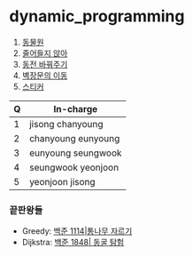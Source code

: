 # dynamic_programming

1. [동물원](https://www.acmicpc.net/problem/1309)
2. [줄어들지 않아](https://www.acmicpc.net/problem/2688)
3. [동전 바꿔주기](https://www.acmicpc.net/problem/2624)
4. [벽장문의 이동](https://www.acmicpc.net/problem/2666)
5. [스티커](https://www.acmicpc.net/problem/9465)

|Q|In-charge|
|-|---------|
|1|jisong chanyoung|
|2|chanyoung eunyoung|
|3|eunyoung seungwook|
|4|seungwook yeonjoon|
|5|yeonjoon jisong|

### 끝판왕들
* Greedy: [백준 1114|통나무 자르기](https://include-algo.tistory.com/8)
* Dijkstra: [백준 1848| 동굴 탐험](https://www.acmicpc.net/problem/1848)

